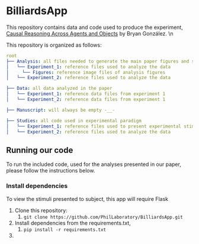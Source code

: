 # BilliardsApp
This repository contains data and code used to produce the experiment, [Causal Reasoning Across Agents and Objects]([https://link-url-here.org](https://escholarship.org/uc/item/8mx8s7xz)) 
by Bryan González. \n

This repository is organized as follows:
```yaml
root
├── Analysis: all files needed to generate the main paper figures and statistics reported
│   └── Experiment_1: reference files used to analyze the data
│     └── Figures: reference image files of analysis figures
│   └── Experiment_2: reference files used to analyze the data

├── Data: all data analyzed in the paper
│   └── Experiment_1: reference data files from experiment 1
│   └── Experiment_2: reference data files from experiment 1

├── Manuscript: will always be empty -__-

├── Studies: all code used in experimental paradigm
│   └── Experiment_1: reference files used to present experimental stimuli
│   └── Experiment_2: reference files used to analyze the data

```
## Running our code

To run the included code, used for the analyses presented in our paper, please follow the instructions below. 

### Install dependencies
To view the stimuli presented to subject, this app will require Flask
1. Clone this repository:
   1. `git clone https://github.com/PhilLaboratory/BilliardsApp.git `
2. Install dependencies from the requirements.txt, 
   1. `pip install -r requirements.txt`
3.  


